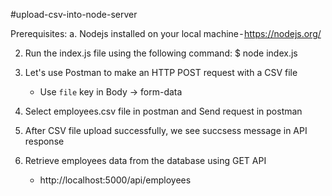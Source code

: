 #upload-csv-into-node-server

Prerequisites:
a. Nodejs installed on your local machine - https://nodejs.org/

<!-- 1. Install packages "csvtojson" and "mongodb" using the following command:
   $ npm install --save express fast-csv multer -->

2. Run the index.js file using the following command:
   $ node index.js

3. Let's use Postman to make an HTTP POST request with a CSV file

   - Use `file` key in Body -> form-data

4. Select employees.csv file in postman and Send request in postman

5. After CSV file upload successfully, we see succsess message in API response

6. Retrieve employees data from the database using GET API
   - http://localhost:5000/api/employees
